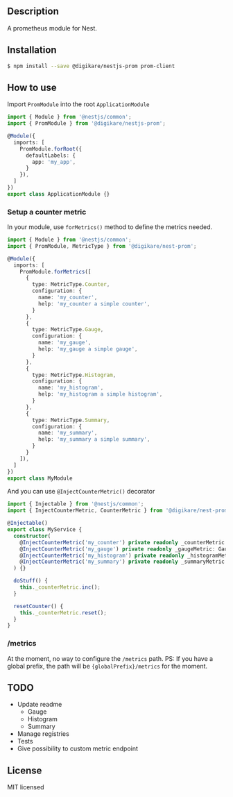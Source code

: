 

## Description

A prometheus module for Nest.

## Installation

```bash
$ npm install --save @digikare/nestjs-prom prom-client
```

## How to use

Import `PromModule` into the root `ApplicationModule`

```typescript
import { Module } from '@nestjs/common';
import { PromModule } from '@digikare/nestjs-prom';

@Module({
  imports: [
    PromModule.forRoot({
      defaultLabels: {
        app: 'my_app',
      }
    }),
  ]
})
export class ApplicationModule {}
```

### Setup a counter metric

In your module, use `forMetrics()` method to define the metrics needed.

```typescript
import { Module } from '@nestjs/common';
import { PromModule, MetricType } from '@digikare/nest-prom';

@Module({
  imports: [
    PromModule.forMetrics([
      {
        type: MetricType.Counter,
        configuration: {
          name: 'my_counter',
          help: 'my_counter a simple counter',
        }
      },
      {
        type: MetricType.Gauge,
        configuration: {
          name: 'my_gauge',
          help: 'my_gauge a simple gauge',
        }
      },
      {
        type: MetricType.Histogram,
        configuration: {
          name: 'my_histogram',
          help: 'my_histogram a simple histogram',
        }
      },
      {
        type: MetricType.Summary,
        configuration: {
          name: 'my_summary',
          help: 'my_summary a simple summary',
        }
      }
    ]),
  ]
})
export class MyModule
```

And you can use `@InjectCounterMetric()` decorator

```typescript
import { Injectable } from '@nestjs/common';
import { InjectCounterMetric, CounterMetric } from '@digikare/nest-prom';

@Injectable()
export class MyService {
  constructor(
    @InjectCounterMetric('my_counter') private readonly _counterMetric: CounterMetric,
    @InjectCounterMetric('my_gauge') private readonly _gaugeMetric: GaugeMetric,
    @InjectCounterMetric('my_histogram') private readonly _histogramMetric: HistogramMetric,
    @InjectCounterMetric('my_summary') private readonly _summaryMetric: SummaryMetric,
  ) {}

  doStuff() {
    this._counterMetric.inc();
  }

  resetCounter() {
    this._counterMetric.reset();
  }
}
```

### /metrics

At the moment, no way to configure the `/metrics` path.
PS: If you have a global prefix, the path will be `{globalPrefix}/metrics` for
the moment.

## TODO

- Update readme
  - Gauge
  - Histogram
  - Summary
- Manage registries
- Tests
- Give possibility to custom metric endpoint

## License

MIT licensed
